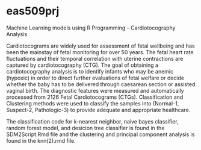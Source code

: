 # eas509prj
Machine Learning models using R Programming - Cardiotocography Analysis

Cardiotocograms are widely used for assessment of fetal wellbeing and has been the mainstay of fetal monitoring for over 50 years. The fetal heart rate fluctuations and their temporal correlation with uterine contractions are captured by cardiotocography (CTG). The goal of obtaining a cardiotocography analysis is to identify infants who may be anemic (hypoxic) in order to direct further evaluations of fetal welfare or decide whether the baby has to be delivered through caesarean section or assisted vaginal birth. The diagnostic features were measured and automatically processed from 2126 Fetal Cardiotocograms (CTGs). Classification and Clustering methods were used to classify the samples into (Normal-1, Suspect-2, Pathologic-3) to provide adequate and appropriate healthcare. 

The classification code for k-nearest neighbor, naive bayes classifier, random forest model, and desicion tree classifier is found in the SDM2Script.Rmd file and the clustering and principal component analysis is found in the knn(2).rmd file. 
